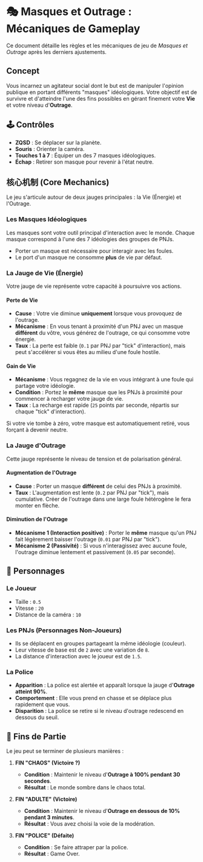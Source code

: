 # 🎭 Masques et Outrage : Mécaniques de Gameplay

Ce document détaille les règles et les mécaniques de jeu de *Masques et Outrage* après les derniers ajustements.

## Concept

Vous incarnez un agitateur social dont le but est de manipuler l'opinion publique en portant différents "masques" idéologiques. Votre objectif est de survivre et d'atteindre l'une des fins possibles en gérant finement votre **Vie** et votre niveau d'**Outrage**.

## 🕹️ Contrôles

-   **ZQSD** : Se déplacer sur la planète.
-   **Souris** : Orienter la caméra.
-   **Touches 1 à 7** : Équiper un des 7 masques idéologiques.
-   **Échap** : Retirer son masque pour revenir à l'état neutre.

## 核心机制 (Core Mechanics)

Le jeu s'articule autour de deux jauges principales : la Vie (Énergie) et l'Outrage.

### Les Masques Idéologiques

Les masques sont votre outil principal d'interaction avec le monde. Chaque masque correspond à l'une des 7 idéologies des groupes de PNJs.

-   Porter un masque est nécessaire pour interagir avec les foules.
-   Le port d'un masque ne consomme **plus** de vie par défaut.

### La Jauge de Vie (Énergie)

Votre jauge de vie représente votre capacité à poursuivre vos actions.

#### Perte de Vie

-   **Cause** : Votre vie diminue **uniquement** lorsque vous provoquez de l'outrage.
-   **Mécanisme** : En vous tenant à proximité d'un PNJ avec un masque **différent** du vôtre, vous générez de l'outrage, ce qui consomme votre énergie.
-   **Taux** : La perte est faible (`0.1` par PNJ par "tick" d'interaction), mais peut s'accélérer si vous êtes au milieu d'une foule hostile.

#### Gain de Vie

-   **Mécanisme** : Vous regagnez de la vie en vous intégrant à une foule qui partage votre idéologie.
-   **Condition** : Portez le **même** masque que les PNJs à proximité pour commencer à recharger votre jauge de vie.
-   **Taux** : La recharge est rapide (`25` points par seconde, répartis sur chaque "tick" d'interaction).

Si votre vie tombe à zéro, votre masque est automatiquement retiré, vous forçant à devenir neutre.

### La Jauge d'Outrage

Cette jauge représente le niveau de tension et de polarisation général.

#### Augmentation de l'Outrage

-   **Cause** : Porter un masque **différent** de celui des PNJs à proximité.
-   **Taux** : L'augmentation est lente (`0.2` par PNJ par "tick"), mais cumulative. Créer de l'outrage dans une large foule hétérogène le fera monter en flèche.

#### Diminution de l'Outrage

-   **Mécanisme 1 (Interaction positive)** : Porter le **même** masque qu'un PNJ fait légèrement baisser l'outrage (`0.01` par PNJ par "tick").
-   **Mécanisme 2 (Passivité)** : Si vous n'interagissez avec aucune foule, l'outrage diminue lentement et passivement (`0.05` par seconde).

## 👥 Personnages

### Le Joueur

-   Taille : `0.5`
-   Vitesse : `20`
-   Distance de la caméra : `10`

### Les PNJs (Personnages Non-Joueurs)

-   Ils se déplacent en groupes partageant la même idéologie (couleur).
-   Leur vitesse de base est de `2` avec une variation de `8`.
-   La distance d'interaction avec le joueur est de `1.5`.

### La Police

-   **Apparition** : La police est alertée et apparaît lorsque la jauge d'**Outrage atteint 90%**.
-   **Comportement** : Elle vous prend en chasse et se déplace plus rapidement que vous.
-   **Disparition** : La police se retire si le niveau d'outrage redescend en dessous du seuil.

## 🏁 Fins de Partie

Le jeu peut se terminer de plusieurs manières :

1.  **FIN "CHAOS" (Victoire ?)**
    -   **Condition** : Maintenir le niveau d'**Outrage à 100% pendant 30 secondes**.
    -   **Résultat** : Le monde sombre dans le chaos total.

2.  **FIN "ADULTE" (Victoire)**
    -   **Condition** : Maintenir le niveau d'**Outrage en dessous de 10% pendant 3 minutes**.
    -   **Résultat** : Vous avez choisi la voie de la modération.

3.  **FIN "POLICE" (Défaite)**
    -   **Condition** : Se faire attraper par la police.
    -   **Résultat** : Game Over. 